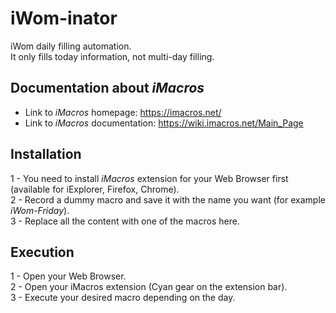 # iWom-inator
iWom daily filling automation.<br>
It only fills today information, not multi-day filling.<br>

## Documentation about *iMacros*
-	Link to *iMacros* homepage: https://imacros.net/
-	Link to *iMacros* documentation: https://wiki.imacros.net/Main_Page

## Installation
1 - You need to install *iMacros* extension for your Web Browser first (available for iExplorer, Firefox, Chrome).<br>
2 - Record a dummy macro and save it with the name you want (for example *iWom-Friday*).<br>
3 - Replace all the content with one of the macros here.<br>

## Execution
1 - Open your Web Browser.<br>
2 - Open your iMacros extension (Cyan gear on the extension bar).<br>
3 - Execute your desired macro depending on the day.<br>
